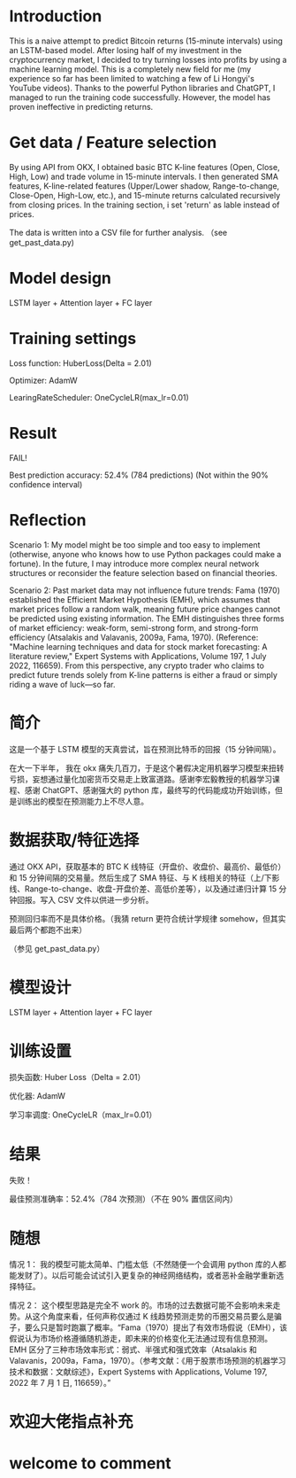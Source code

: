 # Introduction

This is a naive attempt to predict Bitcoin returns (15-minute intervals) using an LSTM-based model. After losing half of my investment in the cryptocurrency market, I decided to try turning losses into profits by using a machine learning model. This is a completely new field for me (my experience so far has been limited to watching a few of Li Hongyi's YouTube videos). Thanks to the powerful Python libraries and ChatGPT, I managed to run the training code successfully. However, the model has proven ineffective in predicting returns.

# Get data / Feature selection
By using API from OKX, I obtained basic BTC K-line features (Open, Close, High, Low) and trade volume in 15-minute intervals. I then generated SMA features, K-line-related features (Upper/Lower shadow, Range-to-change, Close-Open, High-Low, etc.), and 15-minute returns calculated recursively from closing prices. In the training section, i set 'return' as lable instead of prices.

The data is written into a CSV file for further analysis.
（see get_past_data.py)

# Model design
LSTM layer + Attention layer + FC layer

# Training settings
Loss function: HuberLoss(Delta = 2.01)

Optimizer: AdamW

LearingRateScheduler: OneCycleLR(max_lr=0.01)

# Result
FAIL!

Best prediction accuracy: 52.4% (784 predictions) (Not within the 90% confidence interval)

# Reflection
Scenario 1: My model might be too simple and too easy to implement (otherwise, anyone who knows how to use Python packages could make a fortune). In the future, I may introduce more complex neural network structures or reconsider the feature selection based on financial theories.

Scenario 2: Past market data may not influence future trends: Fama (1970) established the Efficient Market Hypothesis (EMH), which assumes that market prices follow a random walk, meaning future price changes cannot be predicted using existing information. The EMH distinguishes three forms of market efficiency: weak-form, semi-strong form, and strong-form efficiency (Atsalakis and Valavanis, 2009a, Fama, 1970). (Reference: "Machine learning techniques and data for stock market forecasting: A literature review," Expert Systems with Applications, Volume 197, 1 July 2022, 116659). From this perspective, any crypto trader who claims to predict future trends solely from K-line patterns is either a fraud or simply riding a wave of luck—so far.



# 简介
这是一个基于 LSTM 模型的天真尝试，旨在预测比特币的回报（15 分钟间隔）。

在大一下半年， 我在 okx 痛失几百刀，于是这个暑假决定用机器学习模型来扭转亏损，妄想通过量化加密货币交易走上致富道路。感谢李宏毅教授的机器学习课程、感谢 ChatGPT、感谢强大的 python 库，最终写的代码能成功开始训练，但是训练出的模型在预测能力上不尽人意。

# 数据获取/特征选择
通过 OKX API，获取基本的 BTC K 线特征（开盘价、收盘价、最高价、最低价）和 15 分钟间隔的交易量。然后生成了 SMA 特征、与 K 线相关的特征（上/下影线、Range-to-change、收盘-开盘价差、高低价差等），以及通过递归计算 15 分钟回报。写入 CSV 文件以供进一步分析。

预测回归率而不是具体价格。（我猜 return 更符合统计学规律 somehow，但其实最后两个都跑不出来）

（参见 get_past_data.py）

# 模型设计
LSTM layer + Attention layer + FC layer

# 训练设置
损失函数: Huber Loss（Delta = 2.01）

优化器: AdamW

学习率调度: OneCycleLR（max_lr=0.01）

# 结果
失败！

最佳预测准确率：52.4%（784 次预测）（不在 90% 置信区间内）

# 随想

情况 1： 我的模型可能太简单、门槛太低（不然随便一个会调用 python 库的人都能发财了）。以后可能会试试引入更复杂的神经网络结构，或者恶补金融学重新选择特征。

情况 2： 这个模型思路是完全不 work 的。市场的过去数据可能不会影响未来走势。从这个角度来看，任何声称仅通过 K 线趋势预测走势的币圈交易员要么是骗子，要么只是暂时跑赢了概率。“Fama（1970）提出了有效市场假说（EMH），该假说认为市场价格遵循随机游走，即未来的价格变化无法通过现有信息预测。EMH 区分了三种市场效率形式：弱式、半强式和强式效率（Atsalakis 和 Valavanis，2009a，Fama，1970）。（参考文献：《用于股票市场预测的机器学习技术和数据：文献综述》，Expert Systems with Applications, Volume 197, 2022 年 7 月 1 日, 116659）。”


# 欢迎大佬指点补充
# welcome to comment





